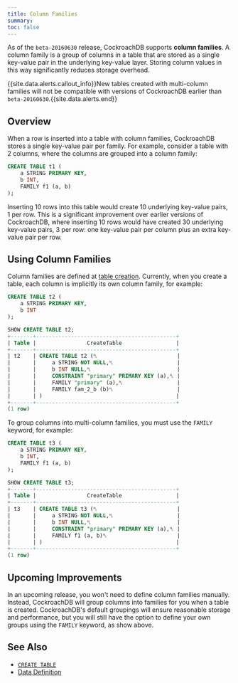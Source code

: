 ```yaml
---
title: Column Families
summary: 
toc: false
---
```


As of the `beta-20160630` release, CockroachDB supports **column families**. A column family is a group of columns in a table that are stored as a single key-value pair in the underlying key-value layer. Storing column values in this way significantly reduces storage overhead. 

{{site.data.alerts.callout_info}}New tables created with multi-column families will not be compatible with versions of CockroachDB earlier than <code>beta-20160630</code>.{{site.data.alerts.end}}

<div id="toc"></div>

## Overview

When a row is inserted into a table with column families, CockroachDB stores a single key-value pair per family. For example, consider a table with 2 columns, where the columns are grouped into a column family:

~~~ sql
CREATE TABLE t1 (
    a STRING PRIMARY KEY, 
    b INT,
    FAMILY f1 (a, b) 
);
~~~

Inserting 10 rows into this table would create 10 underlying key-value pairs, 1 per row. This is a significant improvement over earlier versions of CockroachDB, where inserting 10 rows would have created 30 underlying key-value pairs, 3 per row: one key-value pair per column plus an extra key-value pair per row.  

## Using Column Families

Column families are defined at [table creation](create-table.html). Currently, when you create a table, each column is implicitly its own column family, for example:

~~~ sql
CREATE TABLE t2 (
    a STRING PRIMARY KEY, 
    b INT
);

SHOW CREATE TABLE t2;
+-------+--------------------------------------------+
| Table |                CreateTable                 |
+-------+--------------------------------------------+
| t2    | CREATE TABLE t2 (␤                         |
|       |     a STRING NOT NULL,␤                    |
|       |     b INT NULL,␤                           |
|       |     CONSTRAINT "primary" PRIMARY KEY (a),␤ |
|       |     FAMILY "primary" (a),␤                 |
|       |     FAMILY fam_2_b (b)␤                    |
|       | )                                          |
+-------+--------------------------------------------+
(1 row)
~~~

To group columns into multi-column families, you must use the `FAMILY` keyword, for example:

~~~ sql
CREATE TABLE t3 (
    a STRING PRIMARY KEY, 
    b INT, 
    FAMILY f1 (a, b)
);

SHOW CREATE TABLE t3;
+-------+--------------------------------------------+
| Table |                CreateTable                 |
+-------+--------------------------------------------+
| t3    | CREATE TABLE t3 (␤                         |
|       |     a STRING NOT NULL,␤                    |
|       |     b INT NULL,␤                           |
|       |     CONSTRAINT "primary" PRIMARY KEY (a),␤ |
|       |     FAMILY f1 (a, b)␤                      |
|       | )                                          |
+-------+--------------------------------------------+
(1 row)
~~~

## Upcoming Improvements

In an upcoming release, you won't need to define column families manually. Instead, CockroachDB will group columns into families for you when a table is created. CockroachDB's default groupings will ensure reasonable storage and performance, but you will still have the option to define your own groups using the `FAMILY` keyword, as show above. 

## See Also

- [`CREATE TABLE`](create-table.html)
- [Data Definition](data-definition.html)